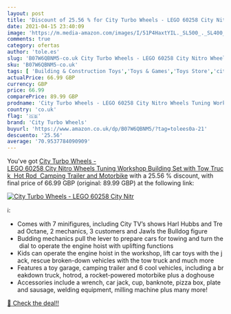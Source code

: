 ```yaml
---
layout: post
title: 'Discount of 25.56 % for City Turbo Wheels - LEGO 60258 City Nitr'
date: 2021-04-15 23:40:09
image: 'https://m.media-amazon.com/images/I/51P4HaxtYIL._SL500_._SL400_.jpg'
comments: true
category: ofertas
author: 'tole.es'
slug: 'B07W6QBNM5-co.uk City Turbo Wheels - LEGO 60258 City Nitro Wheels Tuning...'
sku: 'B07W6QBNM5-co.uk'
tags: [ 'Building & Construction Toys','Toys & Games','Toys Store','city turbo wheels','lego', ]
actualPrice: 66.99 GBP
currency: GBP
price: 66.99
comparePrice: 89.99 GBP
prodname: 'City Turbo Wheels - LEGO 60258 City Nitro Wheels Tuning Workshop Building Set with Tow Truck  Hot Rod  Camping Trailer and Motorbike'
country: 'co.uk'
flag: '🇬🇧'
brand: 'City Turbo Wheels'
buyurl: 'https://www.amazon.co.uk/dp/B07W6QBNM5/?tag=tolees0a-21'
descuento: '25.56'
average: '70.9537784090909'
---
```


You've got [City Turbo Wheels - LEGO 60258 City Nitro Wheels Tuning Workshop Building Set with Tow Truck  Hot Rod  Camping Trailer and Motorbike](https://www.amazon.co.uk/dp/B07W6QBNM5/?tag=tolees0a-21) with a  25.56 % discount, with final price of 66.99 GBP (original: 89.99 GBP) at the following link:

[![City Turbo Wheels - LEGO 60258 City Nitr](https://m.media-amazon.com/images/I/51P4HaxtYIL._SL500_._SL400_.jpg)](https://www.amazon.co.uk/dp/B07W6QBNM5/?tag=tolees0a-21)

ℹ️:

- Comes with 7 minifigures, including City TV’s shows Harl Hubbs and Tread Octane, 2 mechanics, 3 customers and Jawls the Bulldog figure
- Budding mechanics pull the lever to prepare cars for towing and turn the dial to operate the engine hoist with uplifting functions
- Kids can operate the engine hoist in the workshop, lift car toys with the jack, rescue broken-down vehicles with the tow truck and much more
- Features a toy garage, camping trailer and 6 cool vehicles, including a breakdown truck, hotrod, a rocket-powered motorbike plus a doghouse
- Accessories include a wrench, car jack, cup, banknote, pizza box, plate and sausage, welding equipment, milling machine plus many more!

[🛒 Check the deal!!](https://www.amazon.co.uk/dp/B07W6QBNM5/?tag=tolees0a-21)
